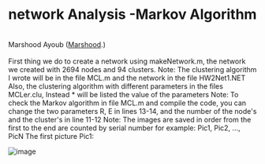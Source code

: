 # network Analysis -Markov Algorithm 
 <br>Marshood Ayoub  ([Marshood](https://github.com/Marshood).) <br>
 <br>
 First thing we do to create a network using makeNetwork.m, the network we created with 2694 nodes and 94 clusters.
Note:  The clustering algorithm I wrote will be in the file MCL.m and the network in the file HW2Net1.NET
Also, the clustering algorithm with different parameters in the files MCLe*r*.clu, Instead * will be listed the value of the parameters
Note: To check the Markov algorithm in file MCL.m and compile the code, you can change the two parameters R, E in lines 13-14, and the number of the node's and the cluster's in line 11-12
Note: The images are saved in order from the first to the end are counted by serial number for example: Pic1, Pic2, …, PicN
The first picture Pic1:

![image](https://user-images.githubusercontent.com/46463381/92322498-35d2d380-f03a-11ea-9efc-20967a83ba65.png)
